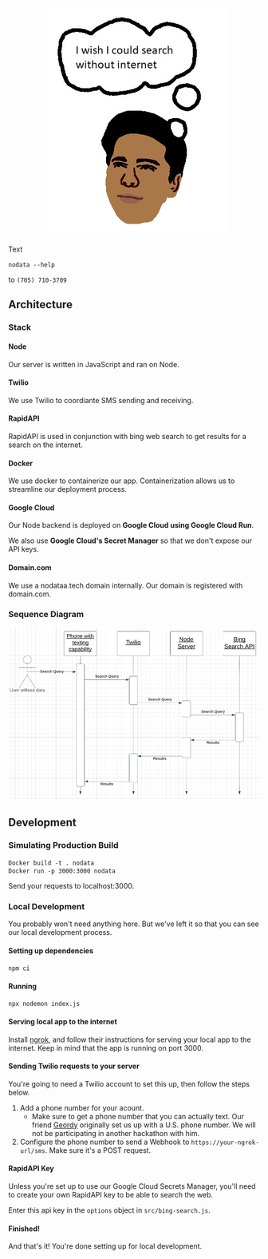 <p align="center">
    <img
        src="./assets/nausher.png"
    >
</p>

Text 

```
nodata --help
```

to `(705) 710-3709`

## Architecture

### Stack

#### Node

Our server is written in JavaScript and ran on Node.

#### Twilio

We use Twilio to coordiante SMS sending and receiving.

#### RapidAPI

RapidAPI is used in conjunction with bing web search to get results for a search on the internet.

#### Docker

We use docker to containerize our app. Containerization allows us to streamline our deployment process.

#### Google Cloud

Our Node backend is deployed on **Google Cloud using Google Cloud Run**.

We also use **Google Cloud's Secret Manager** so that we don't expose our API keys.

#### Domain.com

We use a nodataa.tech domain internally. Our domain is registered with domain.com.

### Sequence Diagram

<p align="center">
    <img
        width=700
        src="./assets/architecture.png"
    >
</p>

## Development

### Simulating Production Build

```
Docker build -t . nodata
Docker run -p 3000:3000 nodata
```

Send your requests to localhost:3000.

### Local Development

You probably won't need anything here. But we've left it so that you can see our local development process.

#### Setting up dependencies

```
npm ci
```

#### Running

```
npx nodemon index.js
```

#### Serving local app to the internet

Install [ngrok](https://ngrok.com/), and follow their instructions for serving your local app to the internet. Keep in mind that the app is running on port 3000.

#### Sending Twilio requests to your server

You're going to need a Twilio account to set this up, then follow the steps below.

1. Add a phone number for your acount.
   - Make sure to get a phone number that you can actually text. Our friend [Geordy](https://github.com/Geordy-Decena) originally set us up with a U.S. phone number. We will not be participating in another hackathon with him.
2. Configure the phone number to send a Webhook to `https://your-ngrok-url/sms`. Make sure it's a POST request.

#### RapidAPI Key

Unless you're set up to use our Google Cloud Secrets Manager, you'll need to create your own RapidAPI key to be able to search the web.

Enter this api key in the `options` object in `src/bing-search.js`.

#### Finished!

And that's it! You're done setting up for local development.

